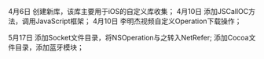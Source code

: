 4月6日  创建新库，该库主要用于iOS的自定义库收集；
4月10日 添加JSCallOC方法，调用JavaScript框架；
4月10日 李明杰视频自定义Operation下载操作；

5月17日 
添加Socket文件目录，将NSOperation与之转入NetRefer;
添加Cocoa文件目录，添加蓝牙模块；
